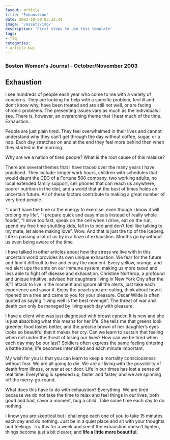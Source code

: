 ```yaml
---
layout: article
title: "Exhaustion"
date: 2003-10-30 03:32:44
image: '/assets/img/'
description: 'First steps to use this template'
tags:
- faq
categories:
- article-bwj
---  
```


### Boston Women's Journal - October/November 2003
 

## Exhaustion

I see hundreds of people each year who come to me with a variety of concerns. They are looking for help with a specific problem, feel ill and don’t know why, have been treated and are still not well, or are facing chronic problems. The presenting issues vary as much as the individuals I see. There is, however, an overarching theme that I hear much of the time. Exhaustion.

People are just plain tired. They feel overwhelmed in their lives and cannot understand why they can’t get through the day without coffee, sugar, or a nap. Each day stretches on and at the end they feel more behind then when they started in the morning.

Why are we a nation of tired people? What is the root cause of this malaise?

There are several themes that I have traced over the many years I have practiced. They include: longer work hours, children with schedules that would daunt the CEO of a Fortune 500 company, two working adults, no local extended family support, cell phones that can reach us anywhere, poorer nutrition in the diet, and a world that at the best of times holds an uncertain future. All of these factors contribute to making a great number of very tired people.

“I don’t have the time or the energy to exercise, even though I know it will prolong my life”, ”I prepare quick and easy meals instead of really whole foods”, “I drive too fast, speak on the cell when I drive, eat on the run, spend my free time shuttling kids, fall in to bed and don’t feel like talking to my mate, let alone making love”. Wow. And that is just the tip of the iceberg. Life is passing a lot of us by in a haze of exhaustion. Months go by without us even being aware of the time.

I have talked in other articles about how the stress we live with in this uncertain world provides its own unique exhaustion. We fear for the future and find it difficult to live and enjoy the moment. Every yellow, orange, and red alert ups the ante on our immune system, making us more taxed and less able to fight off disease and exhaustion. Christine Northrop, a profound and unique intuitive, advised her daughters living in New York City after the 9/11 attack to live in the moment and ignore all the alerts, just take each experience and savor it. Enjoy the peach you are eating, think about how it ripened on a tree and came to you for your pleasure. Oscar Wilde is often quoted as saying “living well is the best revenge”. The threat of war and death can only be managed by living each day with pleasure.

I have a client who was just diagnosed with breast cancer. It is new and she is just absorbing what this means for her life. She tells me that greens look greener, food tastes better, and the precise brown of her daughter’s eyes looks so beautiful that it makes her cry. Can we learn to sustain that feeling when not under the threat of losing our lives? How can we be tired when each day may be our last? Soldiers often express the same feeling entering a battle zone, life becomes intensified and each minute important.

My wish for you is that you can learn to keep a mortality consciousness without fear. We are all going to die. We are all living with the possibility of death from illness, or war at our door. Life in our times has lost a sense of real time. Everything is speeded up, faster and faster, and we are spinning off the merry-go-round.

What does this have to do with exhaustion? Everything. We are tired because we do not take the time to relax and feel things in our lives, both good and bad, savor a moment, hug a child. Take some time each day to do nothing.

I know you are skeptical but I challenge each one of you to take 15 minutes each day and do nothing. Just be in a quiet place and sit with your thoughts and feelings. Try this for a week and see if the exhaustion doesn’t lighten, things become just a bit clearer, and **life a little more beautiful.**
